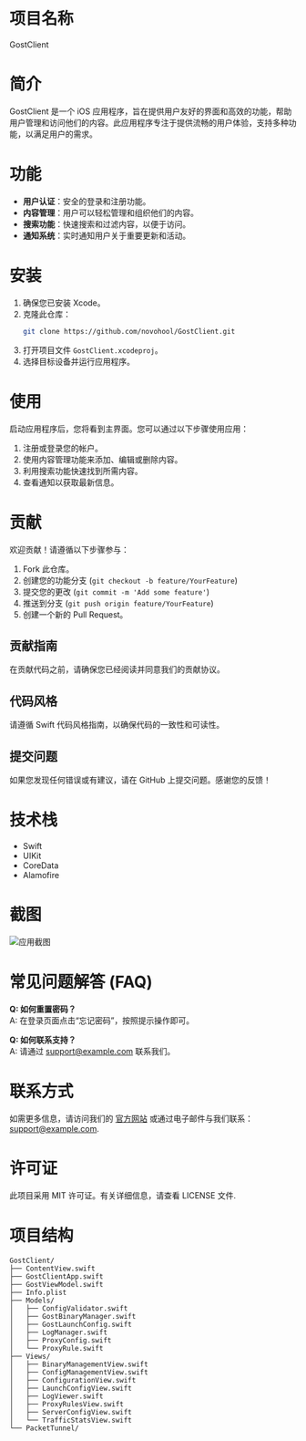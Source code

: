 # 项目名称
GostClient

# 简介
GostClient 是一个 iOS 应用程序，旨在提供用户友好的界面和高效的功能，帮助用户管理和访问他们的内容。此应用程序专注于提供流畅的用户体验，支持多种功能，以满足用户的需求。

# 功能
- **用户认证**：安全的登录和注册功能。
- **内容管理**：用户可以轻松管理和组织他们的内容。
- **搜索功能**：快速搜索和过滤内容，以便于访问。
- **通知系统**：实时通知用户关于重要更新和活动。

# 安装
1. 确保您已安装 Xcode。
2. 克隆此仓库：
   ```bash
   git clone https://github.com/novohool/GostClient.git
   ```
3. 打开项目文件 `GostClient.xcodeproj`。
4. 选择目标设备并运行应用程序。

# 使用
启动应用程序后，您将看到主界面。您可以通过以下步骤使用应用：
1. 注册或登录您的帐户。
2. 使用内容管理功能来添加、编辑或删除内容。
3. 利用搜索功能快速找到所需内容。
4. 查看通知以获取最新信息。

# 贡献
欢迎贡献！请遵循以下步骤参与：
1. Fork 此仓库。
2. 创建您的功能分支 (`git checkout -b feature/YourFeature`)
3. 提交您的更改 (`git commit -m 'Add some feature'`)
4. 推送到分支 (`git push origin feature/YourFeature`)
5. 创建一个新的 Pull Request。

## 贡献指南
在贡献代码之前，请确保您已经阅读并同意我们的贡献协议。

## 代码风格
请遵循 Swift 代码风格指南，以确保代码的一致性和可读性。

## 提交问题
如果您发现任何错误或有建议，请在 GitHub 上提交问题。感谢您的反馈！

# 技术栈
- Swift
- UIKit
- CoreData
- Alamofire

# 截图
![应用截图](https://example.com/screenshot.png)

# 常见问题解答 (FAQ)
**Q: 如何重置密码？**  
A: 在登录页面点击“忘记密码”，按照提示操作即可。  

**Q: 如何联系支持？**  
A: 请通过 [support@example.com](mailto:support@example.com) 联系我们。  

# 联系方式
如需更多信息，请访问我们的 [官方网站](https://example.com) 或通过电子邮件与我们联系：support@example.com.

# 许可证
此项目采用 MIT 许可证。有关详细信息，请查看 LICENSE 文件.

# 项目结构
```
GostClient/
├── ContentView.swift
├── GostClientApp.swift
├── GostViewModel.swift
├── Info.plist
├── Models/
│   ├── ConfigValidator.swift
│   ├── GostBinaryManager.swift
│   ├── GostLaunchConfig.swift
│   ├── LogManager.swift
│   ├── ProxyConfig.swift
│   └── ProxyRule.swift
├── Views/
│   ├── BinaryManagementView.swift
│   ├── ConfigManagementView.swift
│   ├── ConfigurationView.swift
│   ├── LaunchConfigView.swift
│   ├── LogViewer.swift
│   ├── ProxyRulesView.swift
│   ├── ServerConfigView.swift
│   └── TrafficStatsView.swift
└── PacketTunnel/